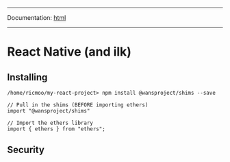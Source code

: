 -----

Documentation: [html](https://docs.ethers.io/)

-----

React Native (and ilk)
======================

Installing
----------

```
/home/ricmoo/my-react-project> npm install @wansproject/shims --save
```

```
// Pull in the shims (BEFORE importing ethers)
import "@wansproject/shims"

// Import the ethers library
import { ethers } from "ethers";
```

Security
--------

